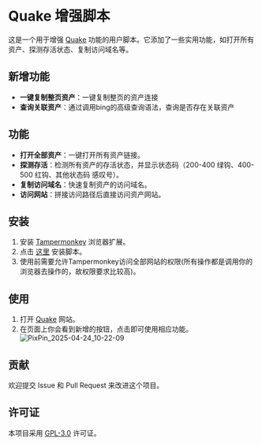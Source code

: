# Quake 增强脚本

这是一个用于增强 [Quake](https://quake.360.net/quake/) 功能的用户脚本。它添加了一些实用功能，如打开所有资产、探测存活状态、复制访问域名等。

## 新增功能
- **一键复制整页资产**：一键复制整页的资产连接
- **查询关联资产**：通过调用bing的高级查询语法，查询是否存在关联资产

## 功能

- **打开全部资产**：一键打开所有资产链接。
- **探测存活**：检测所有资产的存活状态，并显示状态码（200-400 绿钩、400-500 红钩、其他状态码 感叹号）。
- **复制访问域名**：快速复制资产的访问域名。
- **访问网站**：拼接访问路径后直接访问资产网站。

## 安装

1. 安装 [Tampermonkey](https://www.tampermonkey.net/) 浏览器扩展。
2. 点击 [这里](https://github.com/XF-FS/Quake_Enhancer/blob/main/quake%20%E5%A2%9E%E5%BC%BA-2025-04-23v2.0.user.js) 安装脚本。
3. 使用前需要允许Tampermonkey访问全部网站的权限(所有操作都是调用你的浏览器去操作的，故权限要求比较高)。

## 使用

1. 打开 [Quake](https://quake.360.net/quake/) 网站。
2. 在页面上你会看到新增的按钮，点击即可使用相应功能。
![PixPin_2025-04-24_10-22-09](https://github.com/user-attachments/assets/45eeb4bc-7f7e-4132-a74c-5a47c76c8e9b)


## 贡献

欢迎提交 Issue 和 Pull Request 来改进这个项目。

## 许可证

本项目采用 [GPL-3.0](https://www.gnu.org/licenses/gpl-3.0.html) 许可证。
